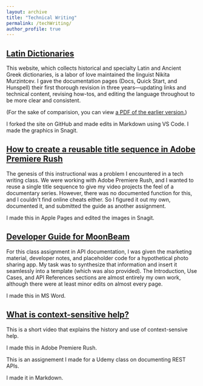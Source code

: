 ```yaml
---
layout: archive
title: "Technical Writing"
permalink: /techWriting/
author_profile: true
---
```

<p></p>
<p></p>

## [Latin Dictionaries](https://latin-dict.github.io)

This website, which collects historical and specialty Latin and Ancient Greek dictionaries, is a labor of love maintained the linguist Nikita Murzintcev. I gave the documentation pages (Docs, Quick Start, and Hunspell) their first thorough revision in three years—updating links and technical content, revising how-tos, and editing the language throughout to be more clear and consistent.

(For the sake of comparision, you can view [a PDF of the earlier version.](https://richardkf.github.io/techWriting/latin-dict.pdf))

I forked the site on GitHub and made edits in Markdown using VS Code. I made the graphics in Snagit.

## [How to create a reusable title sequence in Adobe Premiere Rush](https://richardkf.github.io/techWriting/faulkTitleSequence.pdf)

The genesis of this instructional was a problem I encountered in a tech writing class. We were working with Adobe Premiere Rush, and I wanted to reuse a single title sequence to give my video projects the feel of a documentary series. However, there was no documented function for this, and I couldn't find online cheats either. So I figured it out my own, documented it, and submitted the guide as another assignment.

I made this in Apple Pages and edited the images in Snagit.

## [Developer Guide for MoonBeam](https://richardkf.github.io/techWriting/faulk-moonbeam-guide.pdf)

For this class assignment in API documentation, I was given the marketing material, developer notes, and placeholder code for a hypothetical photo sharing app. My task was to synthesize that information and insert it seamlessly into a template (which was also provided). The Introduction, Use Cases, and API References sections are almost entirely my own work, although there were at least minor edits on almost every page.

I made this in MS Word.

## [What is context-sensitive help?](https://www.youtube.com/watch?v=xdOefghJR5o&t=2s)

This is a short video that explains the history and use of context-sensive help.

I made this in Adobe Premiere Rush.

This is an assignement I made for a Udemy class on documenting REST APIs.

I made it in Markdown.
